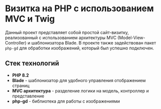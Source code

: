 # Визитка на PHP с использованием MVC и Twig

Данный проект представляет собой простой сайт-визитку, реализованный с использованием архитектуры MVC (Model-View-Controller) и шаблонизатора Blade. В проекте также задействован пакет `php-gd` для обработки изображений, который был успешно подключен.

## Стек технологий
- **PHP 8.2**
- **Blade** - шаблонизатор для удобного управления отображением страниц
- **MVC архитектура** - разделение логики на модель, контроллер и представление
- **php-gd** - библиотека для работы с изображениями
